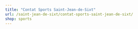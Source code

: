 ```yaml
---
title: "Contat Sports Saint-Jean-de-Sixt"
url: /saint-jean-de-sixt/contat-sports-saint-jean-de-sixt/
shop: sports
---
```

